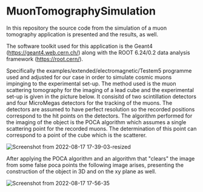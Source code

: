 # MuonTomographySimulation
In this repository the source code from the simulation of a muon tomography application is presented and the results, as well.

The software toolkit used for this application is the Geant4 (https://geant4.web.cern.ch/) along with the ROOT 6.24/0.2 data analysis framework (https://root.cern/). 

Specifically the examples/extended/electromagnetic/Testem5 programme used and adjusted for our case in order to simulate cosmic muons impinging to the experimental set-up. 
The method used is the muon scattering tomography for the imaging of a lead cube and the experimental set-up is given in the picture below. It consisitd of two scintillation detectors and four MicroMegas detectors for the tracking of the muons. The detectors are assumed to have perfect resolution so the recorded positions correspond to the hit points on the detectors. The algorithm performed for the imaging of the object is the POCA algorithm which assumes a single scattering point for the recorded muons. The determination of this point can correspond to a point of the cube which is the scatterer.  

![Screenshot from 2022-08-17 17-39-03-resized](https://user-images.githubusercontent.com/63058524/185169855-ed57eadb-51e8-4dad-b728-55dac0a31514.png)

After applying the POCA algorithm and an algorithm that "clears" the image from some false poca points the following image arises, presenting the construction of the object in 3D and on the xy plane as well.

![Screenshot from 2022-08-17 17-56-35](https://user-images.githubusercontent.com/63058524/185172785-fc808073-a8d7-4817-b9e0-79a3746ea2bd.png)
